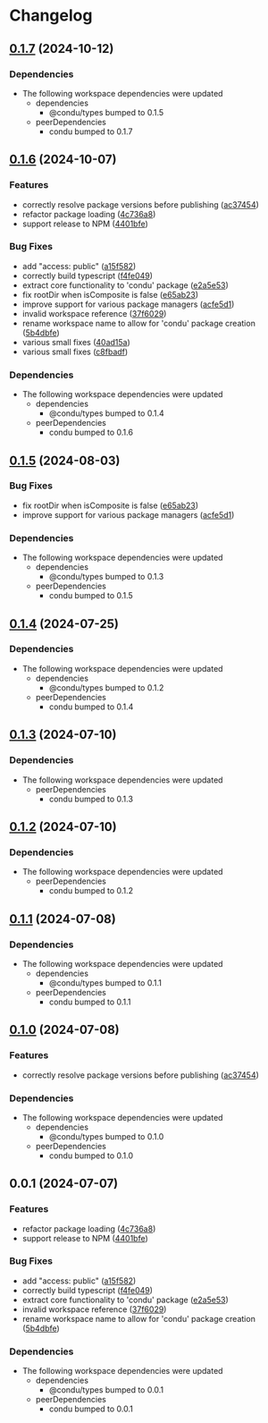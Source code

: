 # Changelog

## [0.1.7](https://github.com/niieani/condu/compare/@condu-feature/typescript@0.1.6...@condu-feature/typescript@0.1.7) (2024-10-12)


### Dependencies

* The following workspace dependencies were updated
  * dependencies
    * @condu/types bumped to 0.1.5
  * peerDependencies
    * condu bumped to 0.1.7

## [0.1.6](https://github.com/niieani/condu/compare/@condu-feature/typescript@0.1.5...@condu-feature/typescript@0.1.6) (2024-10-07)


### Features

* correctly resolve package versions before publishing ([ac37454](https://github.com/niieani/condu/commit/ac374544ecb35ad3c3f27a830f24276928168306))
* refactor package loading ([4c736a8](https://github.com/niieani/condu/commit/4c736a83077e0294a7854c8a2b9c95a5878149f3))
* support release to NPM ([4401bfe](https://github.com/niieani/condu/commit/4401bfe7a457ea3fb516d0165b89652aa3ef5200))


### Bug Fixes

* add "access: public" ([a15f582](https://github.com/niieani/condu/commit/a15f5827715367a3cdd2d39edbb7c63af7b2f9a8))
* correctly build typescript ([f4fe049](https://github.com/niieani/condu/commit/f4fe04933e439a27e1f82e58dfcfc983720a259f))
* extract core functionality to 'condu' package ([e2a5e53](https://github.com/niieani/condu/commit/e2a5e539f7aeaadedd3359d8bf80591f3e4ee258))
* fix rootDir when isComposite is false ([e65ab23](https://github.com/niieani/condu/commit/e65ab23683d912e821e8d827fa861c87fb805250))
* improve support for various package managers ([acfe5d1](https://github.com/niieani/condu/commit/acfe5d1469145e27084a75dbb01ac3c9c053c4dc))
* invalid workspace reference ([37f6029](https://github.com/niieani/condu/commit/37f6029848a43f06627f0ee2f7fcef4e535a7d07))
* rename workspace name to allow for 'condu' package creation ([5b4dbfe](https://github.com/niieani/condu/commit/5b4dbfe0912ad8d64a227b875d34c39ae5d50959))
* various small fixes ([40ad15a](https://github.com/niieani/condu/commit/40ad15a5a9eac419a1bc1d100bd86e25b9c44eca))
* various small fixes ([c8fbadf](https://github.com/niieani/condu/commit/c8fbadf0f538086dca5d8d4093c274128c793743))


### Dependencies

* The following workspace dependencies were updated
  * dependencies
    * @condu/types bumped to 0.1.4
  * peerDependencies
    * condu bumped to 0.1.6

## [0.1.5](https://github.com/niieani/condu/compare/@condu-feature/typescript@0.1.4...@condu-feature/typescript@0.1.5) (2024-08-03)


### Bug Fixes

* fix rootDir when isComposite is false ([e65ab23](https://github.com/niieani/condu/commit/e65ab23683d912e821e8d827fa861c87fb805250))
* improve support for various package managers ([acfe5d1](https://github.com/niieani/condu/commit/acfe5d1469145e27084a75dbb01ac3c9c053c4dc))


### Dependencies

* The following workspace dependencies were updated
  * dependencies
    * @condu/types bumped to 0.1.3
  * peerDependencies
    * condu bumped to 0.1.5

## [0.1.4](https://github.com/niieani/toolchain/compare/@condu-feature/typescript@0.1.3...@condu-feature/typescript@0.1.4) (2024-07-25)


### Dependencies

* The following workspace dependencies were updated
  * dependencies
    * @condu/types bumped to 0.1.2
  * peerDependencies
    * condu bumped to 0.1.4

## [0.1.3](https://github.com/niieani/toolchain/compare/@condu-feature/typescript@0.1.2...@condu-feature/typescript@0.1.3) (2024-07-10)


### Dependencies

* The following workspace dependencies were updated
  * peerDependencies
    * condu bumped to 0.1.3

## [0.1.2](https://github.com/niieani/toolchain/compare/@condu-feature/typescript@0.1.1...@condu-feature/typescript@0.1.2) (2024-07-10)


### Dependencies

* The following workspace dependencies were updated
  * peerDependencies
    * condu bumped to 0.1.2

## [0.1.1](https://github.com/niieani/toolchain/compare/@condu-feature/typescript@0.1.0...@condu-feature/typescript@0.1.1) (2024-07-08)


### Dependencies

* The following workspace dependencies were updated
  * dependencies
    * @condu/types bumped to 0.1.1
  * peerDependencies
    * condu bumped to 0.1.1

## [0.1.0](https://github.com/niieani/toolchain/compare/@condu-feature/typescript@0.0.1...@condu-feature/typescript@0.1.0) (2024-07-08)


### Features

* correctly resolve package versions before publishing ([ac37454](https://github.com/niieani/toolchain/commit/ac374544ecb35ad3c3f27a830f24276928168306))


### Dependencies

* The following workspace dependencies were updated
  * dependencies
    * @condu/types bumped to 0.1.0
  * peerDependencies
    * condu bumped to 0.1.0

## 0.0.1 (2024-07-07)


### Features

* refactor package loading ([4c736a8](https://github.com/niieani/toolchain/commit/4c736a83077e0294a7854c8a2b9c95a5878149f3))
* support release to NPM ([4401bfe](https://github.com/niieani/toolchain/commit/4401bfe7a457ea3fb516d0165b89652aa3ef5200))


### Bug Fixes

* add "access: public" ([a15f582](https://github.com/niieani/toolchain/commit/a15f5827715367a3cdd2d39edbb7c63af7b2f9a8))
* correctly build typescript ([f4fe049](https://github.com/niieani/toolchain/commit/f4fe04933e439a27e1f82e58dfcfc983720a259f))
* extract core functionality to 'condu' package ([e2a5e53](https://github.com/niieani/toolchain/commit/e2a5e539f7aeaadedd3359d8bf80591f3e4ee258))
* invalid workspace reference ([37f6029](https://github.com/niieani/toolchain/commit/37f6029848a43f06627f0ee2f7fcef4e535a7d07))
* rename workspace name to allow for 'condu' package creation ([5b4dbfe](https://github.com/niieani/toolchain/commit/5b4dbfe0912ad8d64a227b875d34c39ae5d50959))


### Dependencies

* The following workspace dependencies were updated
  * dependencies
    * @condu/types bumped to 0.0.1
  * peerDependencies
    * condu bumped to 0.0.1
